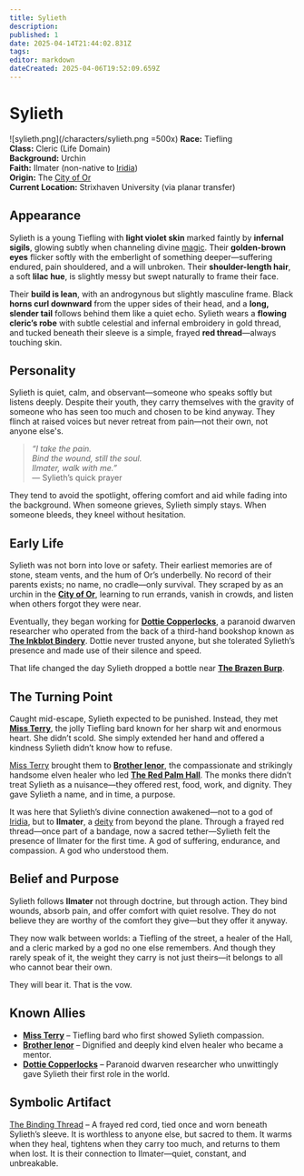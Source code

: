 ```yaml
---
title: Sylieth
description: 
published: 1
date: 2025-04-14T21:44:02.831Z
tags: 
editor: markdown
dateCreated: 2025-04-06T19:52:09.659Z
---
```


# Sylieth
![sylieth.png](/characters/sylieth.png =500x)
**Race:** Tiefling  
**Class:** Cleric (Life Domain)  
**Background:** Urchin  
**Faith:** Ilmater (non-native to [Iridia](/geography/cosmology/iridia.md))  
**Origin:** The [City of Or](/geography/settlement/city/city-of-or.md)  
**Current Location:** Strixhaven University (via planar transfer)  

## Appearance
Sylieth is a young Tiefling with **light violet skin** marked faintly by **infernal sigils**, glowing subtly when channeling divine [magic](/structure/mechanic/magic.md). Their **golden-brown eyes** flicker softly with the emberlight of something deeper—suffering endured, pain shouldered, and a will unbroken. Their **shoulder-length hair**, a soft **lilac hue**, is slightly messy but swept naturally to frame their face. 

Their **build is lean**, with an androgynous but slightly masculine frame. Black **horns curl downward** from the upper sides of their head, and a **long, slender tail** follows behind them like a quiet echo. Sylieth wears a **flowing cleric’s robe** with subtle celestial and infernal embroidery in gold thread, and tucked beneath their sleeve is a simple, frayed **red thread**—always touching skin.

## Personality
Sylieth is quiet, calm, and observant—someone who speaks softly but listens deeply. Despite their youth, they carry themselves with the gravity of someone who has seen too much and chosen to be kind anyway. They flinch at raised voices but never retreat from pain—not their own, not anyone else's.

> *“I take the pain.  
> Bind the wound, still the soul.  
> Ilmater, walk with me.”*  
> — Sylieth’s quick prayer

They tend to avoid the spotlight, offering comfort and aid while fading into the background. When someone grieves, Sylieth simply stays. When someone bleeds, they kneel without hesitation.

## Early Life
Sylieth was not born into love or safety. Their earliest memories are of stone, steam vents, and the hum of Or’s underbelly. No record of their parents exists; no name, no cradle—only survival. They scraped by as an urchin in the **[City of Or](/geography/settlement/city/city-of-or.md)**, learning to run errands, vanish in crowds, and listen when others forgot they were near.

Eventually, they began working for **[Dottie Copperlocks](/geography/settlement/city/city-of-or/local/dottie-copperlocks.md)**, a paranoid dwarven researcher who operated from the back of a third-hand bookshop known as **[The Inkblot Bindery](/geography/settlement/city/city-of-or/shop/the-inkblot-bindery.md)**. Dottie never trusted anyone, but she tolerated Sylieth’s presence and made use of their silence and speed.

That life changed the day Sylieth dropped a bottle near **[The Brazen Burp](/geography/settlement/city/city-of-or/shop/the-brazen-burp.md)**.

## The Turning Point
Caught mid-escape, Sylieth expected to be punished. Instead, they met **[Miss Terry](/being/character/miss-terry.md)**, the jolly Tiefling bard known for her sharp wit and enormous heart. She didn’t scold. She simply extended her hand and offered a kindness Sylieth didn’t know how to refuse.

[Miss Terry](/being/character/miss-terry.md) brought them to **[Brother Ienor](/geography/settlement/city/city-of-or/shop/the-red-palm-hall/brother-ienor.md)**, the compassionate and strikingly handsome elven healer who led **[The Red Palm Hall](/geography/settlement/city/city-of-or/shop/the-red-palm-hall.md)**. The monks there didn’t treat Sylieth as a nuisance—they offered rest, food, work, and dignity. They gave Sylieth a name, and in time, a purpose.

It was here that Sylieth’s divine connection awakened—not to a god of [Iridia](/geography/cosmology/iridia.md), but to **Ilmater**, a [deity](/structure/mechanic/deity.md) from beyond the plane. Through a frayed red thread—once part of a bandage, now a sacred tether—Sylieth felt the presence of Ilmater for the first time. A god of suffering, endurance, and compassion. A god who understood them.

## Belief and Purpose
Sylieth follows **Ilmater** not through doctrine, but through action. They bind wounds, absorb pain, and offer comfort with quiet resolve. They do not believe they are worthy of the comfort they give—but they offer it anyway.

They now walk between worlds: a Tiefling of the street, a healer of the Hall, and a cleric marked by a god no one else remembers. And though they rarely speak of it, the weight they carry is not just theirs—it belongs to all who cannot bear their own.

They will bear it. That is the vow.

## Known Allies
- **[Miss Terry](/being/character/miss-terry.md)** – Tiefling bard who first showed Sylieth compassion.  
- **[Brother Ienor](/geography/settlement/city/city-of-or/shop/the-red-palm-hall/brother-ienor.md)** – Dignified and deeply kind elven healer who became a mentor.  
- **[Dottie Copperlocks](/geography/settlement/city/city-of-or/local/dottie-copperlocks.md)** – Paranoid dwarven researcher who unwittingly gave Sylieth their first role in the world.

## Symbolic Artifact
[The Binding Thread](/being/character/sylieth/the-binding-thread.md) – A frayed red cord, tied once and worn beneath Sylieth’s sleeve. It is worthless to anyone else, but sacred to them. It warms when they heal, tightens when they carry too much, and returns to them when lost. It is their connection to Ilmater—quiet, constant, and unbreakable.

